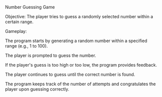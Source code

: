 Number Guessing Game

Objective: The player tries to guess a randomly selected number within a certain range.

Gameplay:

The program starts by generating a random number within a specified range (e.g., 1 to 100).

The player is prompted to guess the number.

If the player's guess is too high or too low, the program provides feedback.

The player continues to guess until the correct number is found.

The program keeps track of the number of attempts and congratulates the player upon guessing correctly.
